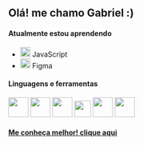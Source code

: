 ## Olá! me chamo Gabriel :)

#### Atualmente estou aprendendo
- <img src="https://cdn.jsdelivr.net/gh/devicons/devicon/icons/javascript/javascript-original.svg" width="20" height="20"/> JavaScript
- <img src="https://cdn.jsdelivr.net/gh/devicons/devicon/icons/figma/figma-original.svg" width="20" height="20"/> Figma

#### Linguagens e ferramentas

<img src="https://cdn.jsdelivr.net/gh/devicons/devicon/icons/html5/html5-original-wordmark.svg" width="40" height="40"/> <img src="https://cdn.jsdelivr.net/gh/devicons/devicon/icons/css3/css3-original-wordmark.svg" width="40" height="40"/> <img src="https://cdn.jsdelivr.net/gh/devicons/devicon/icons/python/python-original.svg" width="40" height="40"/> <img src="https://cdn.jsdelivr.net/gh/devicons/devicon/icons/vscode/vscode-original.svg" width="33" height="33"/>  <img src="https://cdn.jsdelivr.net/gh/devicons/devicon/icons/gimp/gimp-original.svg" width="40" height="40"/> <img src="https://cdn.jsdelivr.net/gh/devicons/devicon/icons/figma/figma-original.svg" width="40" height="40"/>



#### [Me conheça melhor! clique aqui](https://gabriel-tomas.github.io/portfolio-2023/)
          
          

          
          
          
          
          
          

          

